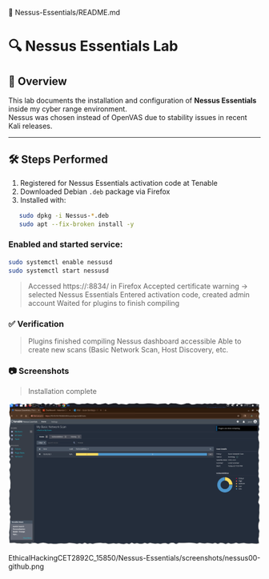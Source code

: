 📂 Nessus-Essentials/README.md
# 🔍 Nessus Essentials Lab

## 📌 Overview
This lab documents the installation and configuration of **Nessus Essentials** inside my cyber range environment.  
Nessus was chosen instead of OpenVAS due to stability issues in recent Kali releases.

---

## 🛠️ Steps Performed
1. Registered for Nessus Essentials activation code at Tenable
2. Downloaded Debian `.deb` package via Firefox
3. Installed with:


```bash
   sudo dpkg -i Nessus-*.deb
   sudo apt --fix-broken install -y
```

### Enabled and started service:

```bash
sudo systemctl enable nessusd
sudo systemctl start nessusd
```

> Accessed https://<ip>:8834/ in Firefox
> Accepted certificate warning → selected Nessus Essentials
> Entered activation code, created admin account
> Waited for plugins to finish compiling


### ✅ Verification

> Plugins finished compiling
> Nessus dashboard accessible
> Able to create new scans (Basic Network Scan, Host Discovery, etc. 


### 📷 Screenshots

> Installation complete

![Nessus Dashboard](./screenshots/nessus00-github.png)



EthicalHackingCET2892C_15850/Nessus-Essentials/screenshots/nessus00-github.png


